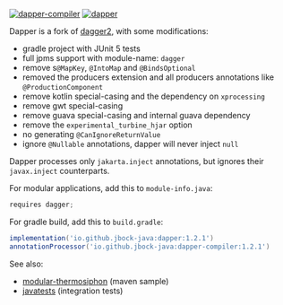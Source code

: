 [![dapper-compiler](https://maven-badges.herokuapp.com/maven-central/io.github.jbock-java/dapper-compiler/badge.svg?color=grey&subject=dapper-compiler)](https://maven-badges.herokuapp.com/maven-central/io.github.jbock-java/dapper-compiler)
[![dapper](https://maven-badges.herokuapp.com/maven-central/io.github.jbock-java/dapper/badge.svg?subject=dapper)](https://maven-badges.herokuapp.com/maven-central/io.github.jbock-java/dapper)

Dapper is a fork of [dagger2](https://github.com/google/dagger),
with some modifications:

* gradle project with JUnit 5 tests
* full jpms support with module-name: `dagger`
* remove s`@MapKey`, `@IntoMap` and `@BindsOptional`
* removed the producers extension and all producers annotations like `@ProductionComponent`
* remove kotlin special-casing and the dependency on `xprocessing`
* remove gwt special-casing
* remove guava special-casing and internal guava dependency
* remove the `experimental_turbine_hjar` option
* no generating `@CanIgnoreReturnValue`
* ignore `@Nullable` annotations, dapper will never inject `null`

Dapper processes only `jakarta.inject` annotations, but ignores their `javax.inject` counterparts.

For modular applications, add this to `module-info.java`:

````java
requires dagger;
````

For gradle build, add this to `build.gradle`:

````groovy
implementation('io.github.jbock-java:dapper:1.2.1')
annotationProcessor('io.github.jbock-java:dapper-compiler:1.2.1')
````

See also:

* [modular-thermosiphon](https://github.com/jbock-java/modular-thermosiphon) (maven sample)
* [javatests](https://github.com/jbock-java/dapper-javatests) (integration tests)

